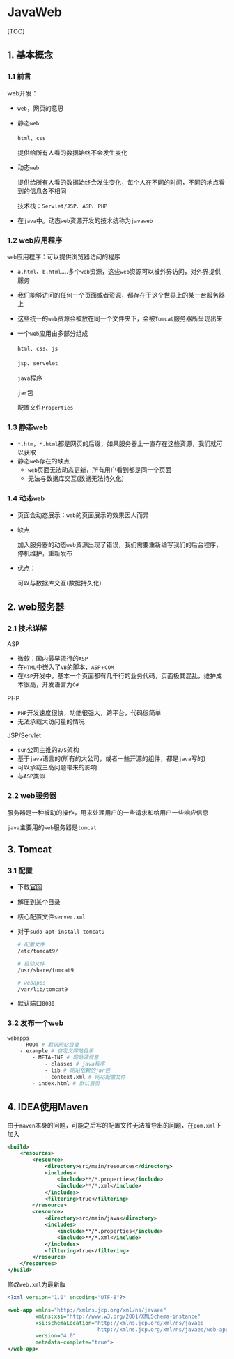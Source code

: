 # JavaWeb

[TOC]

## 1. 基本概念

### 1.1 前言

web开发：

- `web`，网页的意思

- 静态`web`

  `html`、`css`

  提供给所有人看的数据始终不会发生变化

- 动态`web`

  提供给所有人看的数据始终会发生变化，每个人在不同的时间，不同的地点看到的信息各不相同

  技术栈：`Servlet/JSP`、`ASP`、`PHP`

- 在`java`中。动态`web`资源开发的技术统称为`javaweb`

### 1.2 web应用程序

`web`应用程序：可以提供浏览器访问的程序

- `a.html`、`b.html`....多个`web`资源，这些`web`资源可以被外界访问，对外界提供服务

- 我们能够访问的任何一个页面或者资源，都存在于这个世界上的某一台服务器上

- 这些统一的`web`资源会被放在同一个文件夹下，会被`Tomcat`服务器所呈现出来

- 一个`web`应用由多部分组成

  `html`、`css`、`js`

  `jsp`、`servelet`

  `java`程序

  `jar`包

  配置文件`Properties`	

### 1.3 静态web

- `*.htm`，`*.html`都是网页的后缀，如果服务器上一直存在这些资源，我们就可以获取
- 静态`web`存在的缺点
  - `web`页面无法动态更新，所有用户看到都是同一个页面
  - 无法与数据库交互(数据无法持久化)

### 1.4 动态`web`

- 页面会动态展示：`web`的页面展示的效果因人而异

- 缺点

  加入服务器的动态`web`资源出现了错误，我们需要重新编写我们的后台程序，停机维护，重新发布

- 优点：

  可以与数据库交互(数据持久化)

## 2. web服务器

### 2.1 技术详解

ASP

- 微软：国内最早流行的`ASP`
- 在`HTML`中嵌入了`VB`的脚本，`ASP`+`COM`
- 在`ASP`开发中，基本一个页面都有几千行的业务代码，页面极其混乱，维护成本很高，开发语言为`C#`

PHP

- `PHP`开发速度很快，功能很强大，跨平台，代码很简单
- 无法承载大访问量的情况

JSP/Servlet

- `sun`公司主推的`B/S`架构
- 基于`java`语言的(所有的大公司，或者一些开源的组件，都是`java`写的)
- 可以承载三高问题带来的影响
- 与`ASP`类似

### 2.2 web服务器

服务器是一种被动的操作，用来处理用户的一些请求和给用户一些响应信息

`java`主要用的`web`服务器是`tomcat`

## 3. Tomcat

### 3.1 配置

- 下载[官网](http://tomcat.apache.org/)

- 解压到某个目录

- 核心配置文件`server.xml`

- 对于`sudo apt install tomcat9`

  ```bash
  # 配置文件
  /etc/tomcat9/
  
  # 启动文件
  /usr/share/tomcat9
  
  # webapps
  /var/lib/tomcat9
  ```

- 默认端口`8080`

### 3.2 发布一个web

```bash
webapps
	- ROOT # 默认网站目录
	- example # 自定义网站目录
		- META-INF # 网站源信息
			- classes # java程序
			- lib # 网站依赖的jar包
			- context.xml # 网站配置文件
		- index.html # 默认首页
```

## 4. IDEA使用Maven

由于`maven`本身的问题，可能之后写的配置文件无法被导出的问题，在`pom.xml`下加入

```xml
<build>
    <resources>
        <resource>
            <directory>src/main/resources</directory>
            <includes>
                <include>**/*.properties</include>
                <include>**/*.xml</include>
            </includes>
            <filtering>true</filtering>
        </resource>
        <resource>
            <directory>src/main/java</directory>
            <includes>
                <include>**/*.properties</include>
                <include>**/*.xml</include>
            </includes>
            <filtering>true</filtering>
        </resource>
    </resources>
</build>
```

修改`web.xml`为最新版

```xml
<?xml version="1.0" encoding="UTF-8"?>

<web-app xmlns="http://xmlns.jcp.org/xml/ns/javaee"
         xmlns:xsi="http://www.w3.org/2001/XMLSchema-instance"
         xsi:schemaLocation="http://xmlns.jcp.org/xml/ns/javaee
                             http://xmlns.jcp.org/xml/ns/javaee/web-app_4_0.xsd"
         version="4.0"
         metadata-complete="true">
</web-app>
```

